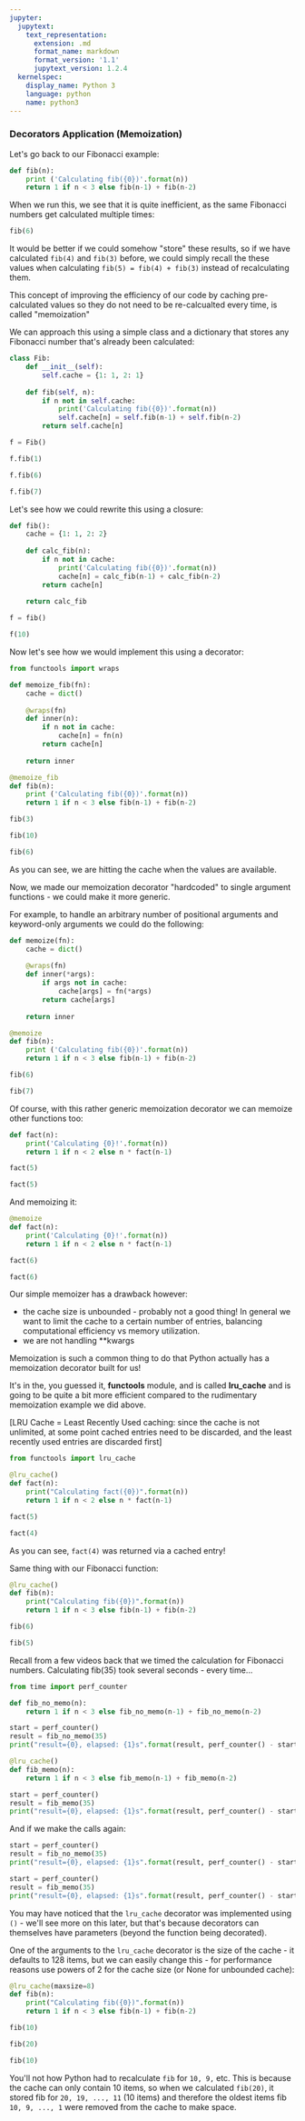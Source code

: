 ```yaml
---
jupyter:
  jupytext:
    text_representation:
      extension: .md
      format_name: markdown
      format_version: '1.1'
      jupytext_version: 1.2.4
  kernelspec:
    display_name: Python 3
    language: python
    name: python3
---
```


### Decorators Application (Memoization)


Let's go back to our Fibonacci example:

```python
def fib(n):
    print ('Calculating fib({0})'.format(n))
    return 1 if n < 3 else fib(n-1) + fib(n-2)
```

When we run this, we see that it is quite inefficient, as the same Fibonacci numbers get calculated multiple times:

```python
fib(6)
```

It would be better if we could somehow "store" these results, so if we have calculated `fib(4)` and `fib(3)` before, we could simply recall the these values when calculating `fib(5) = fib(4) + fib(3)` instead of recalculating them.

This concept of improving the efficiency of our code by caching pre-calculated values so they do not need to be re-calcualted every time, is called "memoization"


We can approach this using a simple class and a dictionary that stores any Fibonacci number that's already been calculated:

```python
class Fib:
    def __init__(self):
        self.cache = {1: 1, 2: 1}
    
    def fib(self, n):
        if n not in self.cache:
            print('Calculating fib({0})'.format(n))
            self.cache[n] = self.fib(n-1) + self.fib(n-2)
        return self.cache[n]
```

```python
f = Fib()
```

```python
f.fib(1)
```

```python
f.fib(6)
```

```python
f.fib(7)
```

Let's see how we could rewrite this using a closure:

```python
def fib():
    cache = {1: 1, 2: 2}
    
    def calc_fib(n):
        if n not in cache:
            print('Calculating fib({0})'.format(n))
            cache[n] = calc_fib(n-1) + calc_fib(n-2)
        return cache[n]
    
    return calc_fib
```

```python
f = fib()
```

```python
f(10)
```

Now let's see how we would implement this using a decorator:

```python
from functools import wraps

def memoize_fib(fn):
    cache = dict()
    
    @wraps(fn)
    def inner(n):
        if n not in cache:
            cache[n] = fn(n)
        return cache[n]
    
    return inner
```

```python
@memoize_fib
def fib(n):
    print ('Calculating fib({0})'.format(n))
    return 1 if n < 3 else fib(n-1) + fib(n-2)
```

```python
fib(3)
```

```python
fib(10)
```

```python
fib(6)
```

As you can see, we are hitting the cache when the values are available.

Now, we made our memoization decorator "hardcoded" to single argument functions - we could make it more generic.

For example, to handle an arbitrary number of positional arguments and keyword-only arguments we could do the following:

```python
def memoize(fn):
    cache = dict()
    
    @wraps(fn)
    def inner(*args):
        if args not in cache:
            cache[args] = fn(*args)
        return cache[args]
    
    return inner
```

```python
@memoize
def fib(n):
    print ('Calculating fib({0})'.format(n))
    return 1 if n < 3 else fib(n-1) + fib(n-2)
```

```python
fib(6)
```

```python
fib(7)
```

Of course, with this rather generic memoization decorator we can memoize other functions too:

```python
def fact(n):
    print('Calculating {0}!'.format(n))
    return 1 if n < 2 else n * fact(n-1)
```

```python
fact(5)
```

```python
fact(5)
```

And memoizing it:

```python
@memoize
def fact(n):
    print('Calculating {0}!'.format(n))
    return 1 if n < 2 else n * fact(n-1)
```

```python
fact(6)
```

```python
fact(6)
```

Our simple memoizer has a drawback however:
* the cache size is unbounded - probably not a good thing! In general we want to limit the cache to a certain number of entries, balancing computational efficiency vs memory utilization.
* we are not handling **kwargs


Memoization is such a common thing to do that Python actually has a memoization decorator built for us!

It's in the, you guessed it, **functools** module, and is called **lru_cache** and is going to be quite a bit more efficient compared to the rudimentary memoization example we did above.

[LRU Cache = Least Recently Used caching: since the cache is not unlimited, at some point cached entries need to be discarded, and the least recently used entries are discarded first]

```python
from functools import lru_cache
```

```python
@lru_cache()
def fact(n):
    print("Calculating fact({0})".format(n))
    return 1 if n < 2 else n * fact(n-1)
```

```python
fact(5)
```

```python
fact(4)
```

As you can see, `fact(4)` was returned via a cached entry!


Same thing with our Fibonacci function:

```python
@lru_cache()
def fib(n):
    print("Calculating fib({0})".format(n))
    return 1 if n < 3 else fib(n-1) + fib(n-2)
```

```python
fib(6)
```

```python
fib(5)
```

Recall from a few videos back that we timed the calculation for Fibonacci numbers. Calculating fib(35) took several seconds - every time...

```python
from time import perf_counter
```

```python
def fib_no_memo(n):
    return 1 if n < 3 else fib_no_memo(n-1) + fib_no_memo(n-2)
```

```python
start = perf_counter()
result = fib_no_memo(35)
print("result={0}, elapsed: {1}s".format(result, perf_counter() - start))
```

```python
@lru_cache()
def fib_memo(n):
    return 1 if n < 3 else fib_memo(n-1) + fib_memo(n-2)
```

```python
start = perf_counter()
result = fib_memo(35)
print("result={0}, elapsed: {1}s".format(result, perf_counter() - start))
```

And if we make the calls again:

```python
start = perf_counter()
result = fib_no_memo(35)
print("result={0}, elapsed: {1}s".format(result, perf_counter() - start))
```

```python
start = perf_counter()
result = fib_memo(35)
print("result={0}, elapsed: {1}s".format(result, perf_counter() - start))
```

You may have noticed that the `lru_cache` decorator was implemented using `()` - we'll see more on this later, but that's because decorators can themselves have parameters (beyond the function being decorated).


One of the arguments to the `lru_cache` decorator is the size of the cache - it defaults to 128 items, but we can easily change this - for performance reasons use powers of 2 for the cache size (or None for unbounded cache):

```python
@lru_cache(maxsize=8)
def fib(n):
    print("Calculating fib({0})".format(n))
    return 1 if n < 3 else fib(n-1) + fib(n-2)
```

```python
fib(10)
```

```python
fib(20)
```

```python
fib(10)
```

You'll not how Python had to recalculate `fib` for `10, 9,` etc. This is because the cache can only contain 10 items, so when we calculated `fib(20)`, it stored fib for `20, 19, ..., 11` (10 items) and therefore the oldest items fib `10, 9, ..., 1` were removed from the cache to make space.

```python

```
